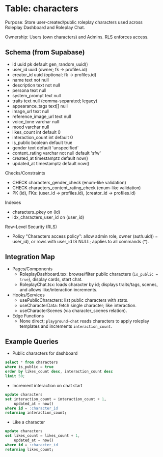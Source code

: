 # Table: characters

Purpose: Store user-created/public roleplay characters used across Roleplay Dashboard and Roleplay Chat.

Ownership: Users (own characters) and Admins. RLS enforces access.

## Schema (from Supabase)
- id uuid pk default gen_random_uuid()
- user_id uuid (owner; fk → profiles.id)
- creator_id uuid (optional; fk → profiles.id)
- name text not null
- description text not null
- persona text null
- system_prompt text null
- traits text null (comma-separated; legacy)
- appearance_tags text[] null
- image_url text null
- reference_image_url text null
- voice_tone varchar null
- mood varchar null
- likes_count int default 0
- interaction_count int default 0
- is_public boolean default true
- gender text default 'unspecified'
- content_rating varchar not null default 'sfw'
- created_at timestamptz default now()
- updated_at timestamptz default now()

Checks/Constraints
- CHECK characters_gender_check (enum-like validation)
- CHECK characters_content_rating_check (enum-like validation)
- PK (id), FKs: (user_id → profiles.id), (creator_id → profiles.id)

Indexes
- characters_pkey on (id)
- idx_characters_user_id on (user_id)

Row-Level Security (RLS)
- Policy "Characters access policy": allow admin role, owner (auth.uid() = user_id), or rows with user_id IS NULL; applies to all commands (*).

## Integration Map
- Pages/Components
  - RoleplayDashboard.tsx: browse/filter public characters (`is_public = true`), display cards, start chat.
  - RoleplayChat.tsx: loads character by id; displays traits/tags, scenes, and allows like/interaction increments.
- Hooks/Services
  - usePublicCharacters: list public characters with stats.
  - useCharacterData: fetch single character; like interaction.
  - useCharacterScenes (via character_scenes relation).
- Edge Functions
  - None direct; `playground-chat` reads characters to apply roleplay templates and increments `interaction_count`.

## Example Queries
- Public characters for dashboard
```sql
select * from characters
where is_public = true
order by likes_count desc, interaction_count desc
limit 50;
```

- Increment interaction on chat start
```sql
update characters
set interaction_count = interaction_count + 1,
    updated_at = now()
where id = :character_id
returning interaction_count;
```

- Like a character
```sql
update characters
set likes_count = likes_count + 1,
    updated_at = now()
where id = :character_id
returning likes_count;
```

